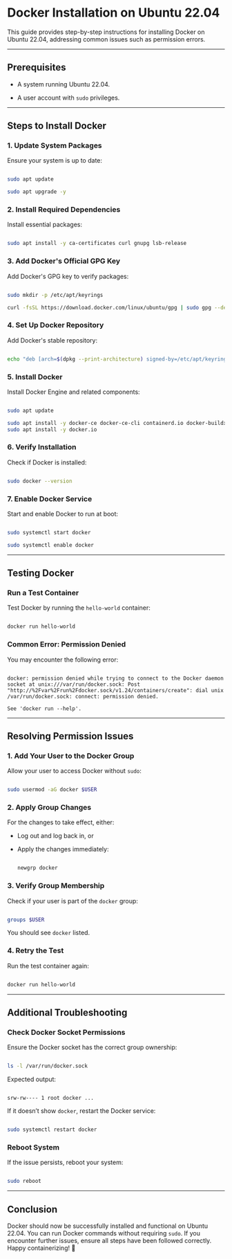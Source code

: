 # Docker Installation on Ubuntu 22.04 

 

This guide provides step-by-step instructions for installing Docker on Ubuntu 22.04, addressing common issues such as permission errors. 

 

--- 

 

## Prerequisites 

- A system running Ubuntu 22.04. 

- A user account with `sudo` privileges. 

 

--- 

 

## Steps to Install Docker 

 

### 1. Update System Packages 

Ensure your system is up to date: 

```bash 

sudo apt update 

sudo apt upgrade -y 

``` 

 

### 2. Install Required Dependencies 

Install essential packages: 

```bash 

sudo apt install -y ca-certificates curl gnupg lsb-release 

``` 

 

### 3. Add Docker's Official GPG Key 

Add Docker's GPG key to verify packages: 

```bash 

sudo mkdir -p /etc/apt/keyrings 

curl -fsSL https://download.docker.com/linux/ubuntu/gpg | sudo gpg --dearmor -o /etc/apt/keyrings/docker.gpg 

``` 

 

### 4. Set Up Docker Repository 

Add Docker's stable repository: 

```bash 

echo "deb [arch=$(dpkg --print-architecture) signed-by=/etc/apt/keyrings/docker.gpg] https://download.docker.com/linux/ubuntu $(lsb_release -cs) stable" | sudo tee /etc/apt/sources.list.d/docker.list > /dev/null 

``` 

 

### 5. Install Docker 

Install Docker Engine and related components: 

```bash 

sudo apt update 

sudo apt install -y docker-ce docker-ce-cli containerd.io docker-buildx-plugin docker-compose-plugin 
sudo apt install -y docker.io
``` 

 


### 6. Verify Installation 

Check if Docker is installed: 

```bash 

sudo docker --version 

``` 

 

### 7. Enable Docker Service 

Start and enable Docker to run at boot: 

```bash 

sudo systemctl start docker 

sudo systemctl enable docker 

``` 

 

--- 

 

## Testing Docker 

 

### Run a Test Container 

Test Docker by running the `hello-world` container: 

```bash 

docker run hello-world 

``` 

 

### Common Error: Permission Denied 

You may encounter the following error: 

 

``` 

docker: permission denied while trying to connect to the Docker daemon socket at unix:///var/run/docker.sock: Post "http://%2Fvar%2Frun%2Fdocker.sock/v1.24/containers/create": dial unix /var/run/docker.sock: connect: permission denied. 

See 'docker run --help'. 

``` 

 

--- 

 

## Resolving Permission Issues 

 

### 1. Add Your User to the Docker Group 

Allow your user to access Docker without `sudo`: 

```bash 

sudo usermod -aG docker $USER 

``` 

 

### 2. Apply Group Changes 

For the changes to take effect, either: 

- Log out and log back in, or 

- Apply the changes immediately: 

  ```bash 

  newgrp docker 

  ``` 

 

### 3. Verify Group Membership 

Check if your user is part of the `docker` group: 

```bash 

groups $USER 

``` 

You should see `docker` listed. 

 

### 4. Retry the Test 

Run the test container again: 

```bash 

docker run hello-world 

``` 

 

--- 

 

## Additional Troubleshooting 

 

### Check Docker Socket Permissions 

Ensure the Docker socket has the correct group ownership: 

```bash 

ls -l /var/run/docker.sock 

``` 

Expected output: 

``` 

srw-rw---- 1 root docker ... 

``` 

If it doesn’t show `docker`, restart the Docker service: 

```bash 

sudo systemctl restart docker 

``` 

 

### Reboot System 

If the issue persists, reboot your system: 

```bash 

sudo reboot 

``` 

 

--- 

 

## Conclusion 

Docker should now be successfully installed and functional on Ubuntu 22.04. You can run Docker commands without requiring `sudo`. If you encounter further issues, ensure all steps have been followed correctly. Happy containerizing! 🚀 
